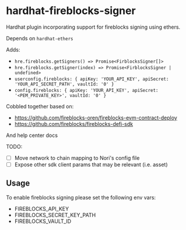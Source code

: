 # hardhat-fireblocks-signer

Hardhat plugin incorporating support for fireblocks signing using ethers.

Depends on `hardhat-ethers`

Adds:

- `hre.fireblocks.getSigners() => Promise<FirblocksSigner[]>`
- `hre.fireblocks.getSigner(index) => Promise<FirblocksSigner | undefined>`
- `userconfig.fireblocks: { apiKey: 'YOUR_API_KEY', apiSecret: 'YOUR_API_SECRET_PATH', vaultId: '0' }`
- `config.fireblocks: { apiKey: 'YOUR_API_KEY', apiSecret: '<PEM_PRIVATE_KEY>', vaultId: '0' }`

Cobbled together based on:

- https://github.com/fireblocks-oren/fireblocks-evm-contract-deploy
- https://github.com/fireblocks/fireblocks-defi-sdk

And help center docs

TODO:

- [ ] Move network to chain mapping to Nori's config file
- [ ] Expose other sdk client params that may be relevant (i.e. asset)

## Usage

To enable fireblocks signing please set the following env vars:

- FIREBLOCKS_API_KEY
- FIREBLOCKS_SECRET_KEY_PATH
- FIREBLOCKS_VAULT_ID
